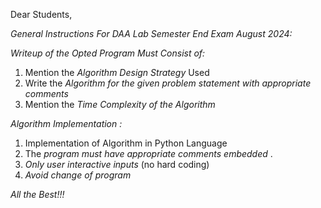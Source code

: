 Dear Students,

*General Instructions For DAA Lab Semester End Exam August 2024:*

*Writeup of the Opted Program Must Consist of:*

1. Mention the *Algorithm Design Strategy* Used  
2. Write the *Algorithm for the given problem statement with appropriate comments*
3. Mention the *Time Complexity of the Algorithm*

_*Algorithm Implementation :*_
1. Implementation of Algorithm in Python Language
2. The *program must have appropriate comments embedded* .
3. *Only user interactive inputs* (no hard coding)
4. _*Avoid change of program*_

*All the Best!!!*
